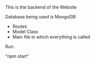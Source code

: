 This is the backend of the Website

Database being used is MongoDB:
  - Routes
  - Model Class
  - Main file in which everything is called





Run: 

"npm start"
